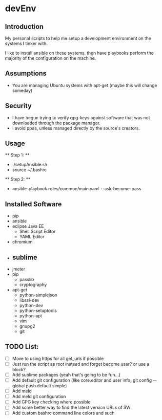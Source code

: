 # devEnv

## Introduction
My personal scripts to help me setup a development environment on the systems I tinker with.

I like to install ansible on these systems, then have playbooks perform the majority of the configuration on the machine.

## Assumptions
- You are managing Ubuntu systems with apt-get (maybe this will change someday)

## Security
- I have begun trying to verify gpg-keys against software that was not downloaded through the package manager.
- I avoid ppas, unless managed directly by the source's creators.

## Usage
** Step 1: **
- ./setupAnsible.sh
- source ~/.bashrc

** Step 2: **
- ansible-playbook roles/common/main.yaml --ask-become-pass

## Installed Software
- pip
- ansible
- eclipse Java EE
  - Shell Script Editor
  - YAML Editor
- chromium
- sublime
  -  
- jmeter
- pip
  - passlib
  - cryptography
- apt-get
  - python-simplejson
  - libssl-dev
  - python-dev
  - python-setuptools
  - python-apt
  - vim
  - gnupg2
  - git

## TODO List:
- [ ] Move to using https for all get_urls if possible
- [ ] Just run the script as root instead and forget become user? or use a block?
- [ ] Add sublime packages (yeah that's going to be fun...)
- [ ] Add default git configuration (like core.editor and user info, git config --global push.default simple)
- [ ] Add meld
- [ ] Add meld git configuration
- [ ] Add GPG key checking where possible
- [ ] Add some better way to find the latest version URLs of SW
- [ ] Add custom bashrc command line colors and such
